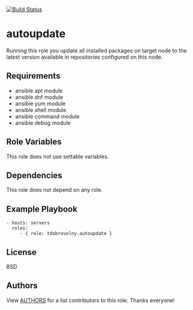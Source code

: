 [![Build Status](https://travis-ci.org/tdobrovolny/ansible-role-autoupdate.svg?branch=master)](https://travis-ci.org/tdobrovolny/ansible-role-autoupdate)

autoupdate
==========

Running this role you update all installed packages on target node to the latest version available in repositories configured on this node.

Requirements
------------

 - ansible apt module
 - ansible dnf module
 - ansible yum module
 - ansible shell module
 - ansible command module
 - ansible debug module

Role Variables
--------------

This role does not use settable variables.

Dependencies
------------

This role does not depend on any role.

Example Playbook
----------------

    - hosts: servers
      roles:
         - { role: tdobrovolny.autoupdate }

License
-------

BSD

Authors
-------

View [AUTHORS](./AUTHORS.txt) for a list contributors to this role. Thanks everyone!
